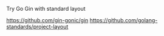 Try Go Gin with standard layout

https://github.com/gin-gonic/gin
https://github.com/golang-standards/project-layout
